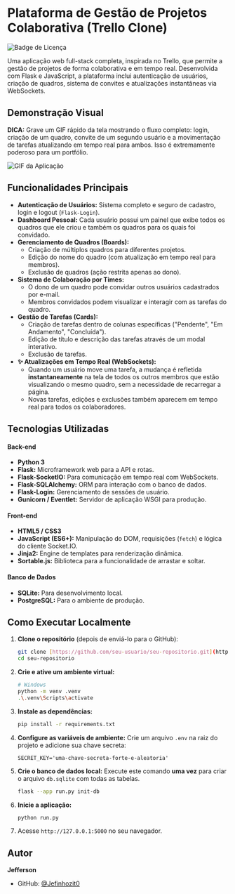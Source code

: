 # Plataforma de Gestão de Projetos Colaborativa (Trello Clone)

![Badge de Licença](https://img.shields.io/badge/license-MIT-blue.svg)

Uma aplicação web full-stack completa, inspirada no Trello, que permite a gestão de projetos de forma colaborativa e em tempo real. Desenvolvida com Flask e JavaScript, a plataforma inclui autenticação de usuários, criação de quadros, sistema de convites e atualizações instantâneas via WebSockets.

## Demonstração Visual

**DICA:** Grave um GIF rápido da tela mostrando o fluxo completo: login, criação de um quadro, convite de um segundo usuário e a movimentação de tarefas atualizando em tempo real para ambos. Isso é extremamente poderoso para um portfólio.

![GIF da Aplicação](caminho/para/seu/gif_ou_imagem.gif)

## Funcionalidades Principais

-   **Autenticação de Usuários:** Sistema completo e seguro de cadastro, login e logout (`Flask-Login`).
-   **Dashboard Pessoal:** Cada usuário possui um painel que exibe todos os quadros que ele criou e também os quadros para os quais foi convidado.
-   **Gerenciamento de Quadros (Boards):**
    -   Criação de múltiplos quadros para diferentes projetos.
    -   Edição do nome do quadro (com atualização em tempo real para membros).
    -   Exclusão de quadros (ação restrita apenas ao dono).
-   **Sistema de Colaboração por Times:**
    -   O dono de um quadro pode convidar outros usuários cadastrados por e-mail.
    -   Membros convidados podem visualizar e interagir com as tarefas do quadro.
-   **Gestão de Tarefas (Cards):**
    -   Criação de tarefas dentro de colunas específicas ("Pendente", "Em Andamento", "Concluída").
    -   Edição de título e descrição das tarefas através de um modal interativo.
    -   Exclusão de tarefas.
-   **✨ Atualizações em Tempo Real (WebSockets):**
    -   Quando um usuário move uma tarefa, a mudança é refletida **instantaneamente** na tela de todos os outros membros que estão visualizando o mesmo quadro, sem a necessidade de recarregar a página.
    -   Novas tarefas, edições e exclusões também aparecem em tempo real para todos os colaboradores.

## Tecnologias Utilizadas

#### **Back-end**

-   **Python 3**
-   **Flask:** Microframework web para a API e rotas.
-   **Flask-SocketIO:** Para comunicação em tempo real com WebSockets.
-   **Flask-SQLAlchemy:** ORM para interação com o banco de dados.
-   **Flask-Login:** Gerenciamento de sessões de usuário.
-   **Gunicorn / Eventlet:** Servidor de aplicação WSGI para produção.

#### **Front-end**

-   **HTML5 / CSS3**
-   **JavaScript (ES6+):** Manipulação do DOM, requisições (`fetch`) e lógica do cliente Socket.IO.
-   **Jinja2:** Engine de templates para renderização dinâmica.
-   **Sortable.js:** Biblioteca para a funcionalidade de arrastar e soltar.

#### **Banco de Dados**

-   **SQLite:** Para desenvolvimento local.
-   **PostgreSQL:** Para o ambiente de produção.

## Como Executar Localmente

1.  **Clone o repositório** (depois de enviá-lo para o GitHub):
    ```bash
    git clone [https://github.com/seu-usuario/seu-repositorio.git](https://github.com/seu-usuario/seu-repositorio.git)
    cd seu-repositorio
    ```

2.  **Crie e ative um ambiente virtual:**
    ```bash
    # Windows
    python -m venv .venv
    .\.venv\Scripts\activate
    ```

3.  **Instale as dependências:**
    ```bash
    pip install -r requirements.txt
    ```

4.  **Configure as variáveis de ambiente:**
    Crie um arquivo `.env` na raiz do projeto e adicione sua chave secreta:
    ```
    SECRET_KEY='uma-chave-secreta-forte-e-aleatoria'
    ```

5.  **Crie o banco de dados local:**
    Execute este comando **uma vez** para criar o arquivo `db.sqlite` com todas as tabelas.
    ```bash
    flask --app run.py init-db
    ```

6.  **Inicie a aplicação:**
    ```bash
    python run.py
    ```

7.  Acesse `http://127.0.0.1:5000` no seu navegador.

## Autor

**Jefferson**

-   GitHub: [@Jefinhozit0](https://github.com/Jefinhozit0)